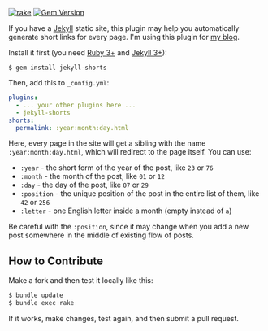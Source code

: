 [![rake](https://github.com/yegor256/jekyll-shorts/actions/workflows/rake.yml/badge.svg)](https://github.com/yegor256/jekyll-shorts/actions/workflows/rake.yml)
[![Gem Version](https://badge.fury.io/rb/jekyll-shorts.svg)](http://badge.fury.io/rb/jekyll-shorts)

If you have a [Jekyll](https://jekyllrb.com/) static site, this plugin may help you automatically
generate short links for every page. I'm using this plugin for 
[my blog](https://github.com/yegor256/blog).

Install it first (you need [Ruby 3+](https://www.ruby-lang.org/en/news/2020/12/25/ruby-3-0-0-released/) 
and [Jekyll 3+](https://jekyllrb.com/)):

```
$ gem install jekyll-shorts
```

Then, add this to `_config.yml`:

```yaml
plugins:
  - ... your other plugins here ...
  - jekyll-shorts
shorts:
  permalink: :year:month:day.html
```

Here, every page in the site will get a sibling with the name 
`:year:month:day.html`, which will redirect to the page itself. You can use:

  * `:year` - the short form of the year of the post, like `23` or `76`
  * `:month` - the month of the post, like `01` or `12`
  * `:day` - the day of the post, like `07` or `29`
  * `:position` - the unique position of the post in the entire list of them, like `42` or `256`
  * `:letter` - one English letter inside a month (empty instead of `a`)

Be careful with the `:position`, since it may change when you add a new post
somewhere in the middle of existing flow of posts.

## How to Contribute

Make a fork and then test it locally like this:

```bash
$ bundle update
$ bundle exec rake
```

If it works, make changes, test again, and then submit a pull request.
